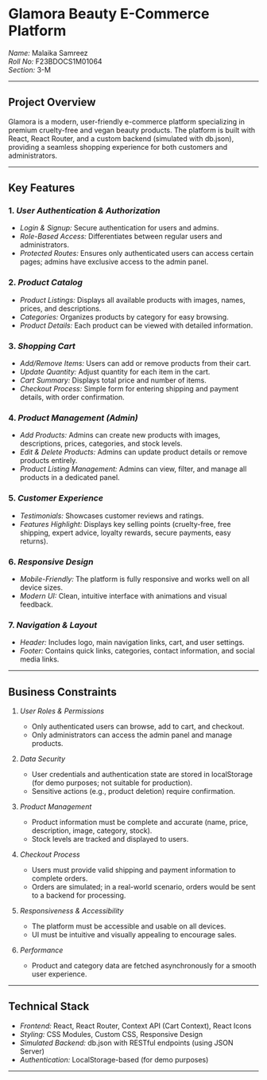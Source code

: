 # Glamora Beauty E-Commerce Platform

_Name:_ Malaika Samreez  
_Roll No:_ F23BDOCS1M01064  
_Section:_ 3-M

---

## Project Overview

Glamora is a modern, user-friendly e-commerce platform specializing in premium cruelty-free and vegan beauty products. The platform is built with React, React Router, and a custom backend (simulated with db.json), providing a seamless shopping experience for both customers and administrators.

---

## Key Features

### 1. _User Authentication & Authorization_

- _Login & Signup:_ Secure authentication for users and admins.
- _Role-Based Access:_ Differentiates between regular users and administrators.
- _Protected Routes:_ Ensures only authenticated users can access certain pages; admins have exclusive access to the admin panel.

### 2. _Product Catalog_

- _Product Listings:_ Displays all available products with images, names, prices, and descriptions.
- _Categories:_ Organizes products by category for easy browsing.
- _Product Details:_ Each product can be viewed with detailed information.

### 3. _Shopping Cart_

- _Add/Remove Items:_ Users can add or remove products from their cart.
- _Update Quantity:_ Adjust quantity for each item in the cart.
- _Cart Summary:_ Displays total price and number of items.
- _Checkout Process:_ Simple form for entering shipping and payment details, with order confirmation.

### 4. _Product Management (Admin)_

- _Add Products:_ Admins can create new products with images, descriptions, prices, categories, and stock levels.
- _Edit & Delete Products:_ Admins can update product details or remove products entirely.
- _Product Listing Management:_ Admins can view, filter, and manage all products in a dedicated panel.

### 5. _Customer Experience_

- _Testimonials:_ Showcases customer reviews and ratings.
- _Features Highlight:_ Displays key selling points (cruelty-free, free shipping, expert advice, loyalty rewards, secure payments, easy returns).

### 6. _Responsive Design_

- _Mobile-Friendly:_ The platform is fully responsive and works well on all device sizes.
- _Modern UI:_ Clean, intuitive interface with animations and visual feedback.

### 7. _Navigation & Layout_

- _Header:_ Includes logo, main navigation links, cart, and user settings.
- _Footer:_ Contains quick links, categories, contact information, and social media links.

---

## Business Constraints

1. _User Roles & Permissions_

   - Only authenticated users can browse, add to cart, and checkout.
   - Only administrators can access the admin panel and manage products.

2. _Data Security_

   - User credentials and authentication state are stored in localStorage (for demo purposes; not suitable for production).
   - Sensitive actions (e.g., product deletion) require confirmation.

3. _Product Management_

   - Product information must be complete and accurate (name, price, description, image, category, stock).
   - Stock levels are tracked and displayed to users.

4. _Checkout Process_

   - Users must provide valid shipping and payment information to complete orders.
   - Orders are simulated; in a real-world scenario, orders would be sent to a backend for processing.

5. _Responsiveness & Accessibility_

   - The platform must be accessible and usable on all devices.
   - UI must be intuitive and visually appealing to encourage sales.

6. _Performance_
   - Product and category data are fetched asynchronously for a smooth user experience.

---

## Technical Stack

- _Frontend:_ React, React Router, Context API (Cart Context), React Icons
- _Styling:_ CSS Modules, Custom CSS, Responsive Design
- _Simulated Backend:_ db.json with RESTful endpoints (using JSON Server)
- _Authentication:_ LocalStorage-based (for demo purposes)

---
